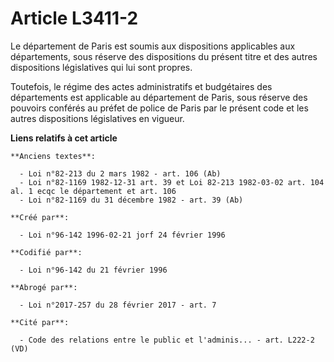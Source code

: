 # Article L3411-2

Le département de Paris est soumis aux dispositions applicables aux départements, sous réserve des dispositions du présent
titre et des autres dispositions législatives qui lui sont propres.

Toutefois, le régime des actes administratifs et budgétaires des départements est applicable au département de Paris, sous
réserve des pouvoirs conférés au préfet de police de Paris par le présent code et les autres dispositions législatives en
vigueur.

**Liens relatifs à cet article**

	**Anciens textes**:

	  - Loi n°82-213 du 2 mars 1982 - art. 106 (Ab)
	  - Loi n°82-1169 1982-12-31 art. 39 et Loi 82-213 1982-03-02 art. 104 al. 1 ecqc le département et art. 106
	  - Loi n°82-1169 du 31 décembre 1982 - art. 39 (Ab)

	**Créé par**:

	  - Loi n°96-142 1996-02-21 jorf 24 février 1996

	**Codifié par**:

	  - Loi n°96-142 du 21 février 1996

	**Abrogé par**:

	  - Loi n°2017-257 du 28 février 2017 - art. 7

	**Cité par**:

	  - Code des relations entre le public et l'adminis... - art. L222-2 (VD)
